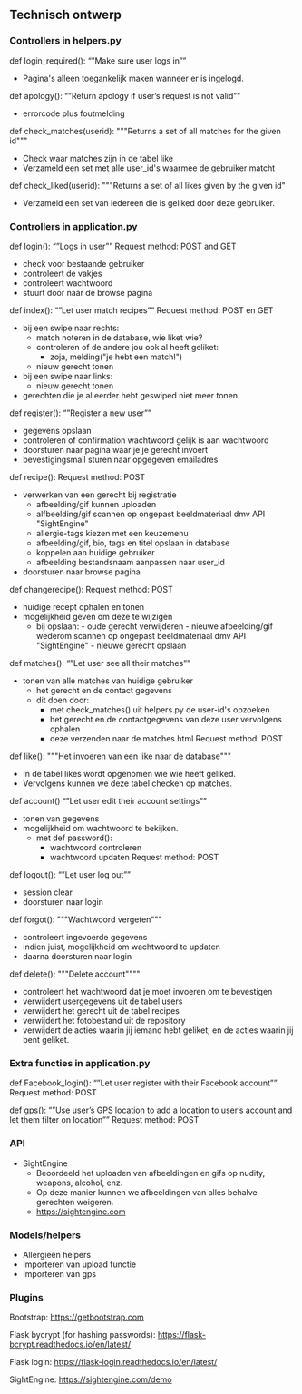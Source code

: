 ## Technisch ontwerp
### Controllers in helpers.py
def login_required():
“”Make sure user logs in””
- Pagina's alleen toegankelijk maken wanneer er is ingelogd.

def apology():
“”Return apology if user’s request is not valid””
- errorcode plus foutmelding

def check_matches(userid):
"""Returns a set of all matches for the given id"""
- Check waar matches zijn in de tabel like
- Verzameld een set met alle user_id's waarmee de gebruiker matcht

def check_liked(userid):
"""Returns a set of all likes given by the given id"
- Verzameld een set van iedereen die is geliked door deze gebruiker.

### Controllers in application.py
def login():
“”Logs in user””
Request method: POST and GET
- check voor bestaande gebruiker
- controleert de vakjes
- controleert wachtwoord
- stuurt door naar de browse pagina

def index():
“”Let user match recipes””
Request method: POST en GET
- bij een swipe naar rechts:
	- match noteren in de database, wie liket wie?
	- controleren of de andere jou ook al heeft geliket:
		- zoja, melding("je hebt een match!")
	- nieuw gerecht tonen
- bij een swipe naar links:
	- nieuw gerecht tonen
- gerechten die je al eerder hebt geswiped niet meer tonen.

def register():
“”Register a new user””
- gegevens opslaan
- controleren of confirmation wachtwoord gelijk is aan wachtwoord
- doorsturen naar pagina waar je je gerecht invoert
- bevestigingsmail sturen naar opgegeven emailadres

def recipe():
Request method: POST
- verwerken van een gerecht bij registratie
	- afbeelding/gif kunnen uploaden
	- alfbeelding/gif scannen op ongepast beeldmateriaal dmv API "SightEngine"
	- allergie-tags kiezen met een keuzemenu
	- afbeelding/gif, bio, tags en titel opslaan in database
	- koppelen aan huidige gebruiker
	- afbeelding bestandsnaam aanpassen naar user_id
- doorsturen naar browse pagina

def changerecipe():
Request method: POST
- huidige recept ophalen en tonen
- mogelijkheid geven om deze te wijzigen
	- bij opslaan:
			- oude gerecht verwijderen
			- nieuwe afbeelding/gif wederom scannen op ongepast beeldmateriaal dmv API "SightEngine"
			- nieuwe gerecht opslaan

def matches():
“”Let user see all their matches””
- tonen van alle matches van huidige gebruiker
	- het gerecht en de contact gegevens
	- dit doen door:
		- met check_matches() uit helpers.py de user-id's opzoeken
		- het gerecht en de contactgegevens van deze user vervolgens ophalen
		- deze verzenden naar de matches.html
Request method: POST

def like():
"""Het invoeren van een like naar de database"""
- In de tabel likes wordt opgenomen wie wie heeft geliked.
- Vervolgens kunnen we deze tabel checken op matches.

def account()
“”Let user edit their account settings””
- tonen van gegevens
- mogelijkheid om wachtwoord te bekijken.
	- met def password():
		- wachtwoord controleren
		- wachtwoord updaten
Request method: POST

def logout():
“”Let user log out””
- session clear
- doorsturen naar login

def forgot():
"""Wachtwoord vergeten"""
- controleert ingevoerde gegevens
- indien juist, mogelijkheid om wachtwoord te updaten
- daarna doorsturen naar login

def delete():
"""Delete account""""
- controleert het wachtwoord dat je moet invoeren om te bevestigen
- verwijdert usergegevens uit de tabel users
- verwijdert het gerecht uit de tabel recipes
- verwijdert het fotobestand uit de repository
- verwijdert de acties waarin jij iemand hebt geliket, en de acties waarin jij bent geliket.


### Extra functies in application.py
def Facebook_login():
“”Let user register with their Facebook account””
Request method: POST

def gps():
“”Use user’s GPS location to add a location to user’s account and let them filter on location””
Request method: POST

### API
- SightEngine
	- Beoordeeld het uploaden van afbeeldingen en gifs op nudity, weapons, alcohol, enz.
	- Op deze manier kunnen we afbeeldingen van alles behalve gerechten weigeren.
	- https://sightengine.com

### Models/helpers
-	Allergieën helpers
-	Importeren van upload functie
-	Importeren van gps

### Plugins
Bootstrap:
https://getbootstrap.com

Flask bycrypt (for hashing passwords):
https://flask-bcrypt.readthedocs.io/en/latest/

Flask login:
https://flask-login.readthedocs.io/en/latest/

SightEngine:
https://sightengine.com/demo
